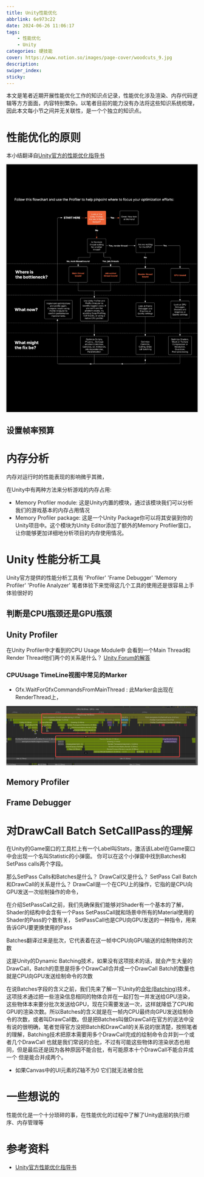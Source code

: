 ```yaml
---
title: Unity性能优化
abbrlink: 6e973c22
date: 2024-06-26 11:06:17
tags: 
    - 性能优化
    - Unity
categories: 硬技能
cover: https://www.notion.so/images/page-cover/woodcuts_9.jpg
description:
swiper_index:
sticky:
---
```


本文是笔者近期开展性能优化工作的知识点记录，性能优化涉及渲染、内存代码逻辑等方方面面，内容特别繁杂。以笔者目前的能力没有办法将这些知识系统梳理，因此本文每小节之间并无关联性，是一个个独立的知识点。

# 性能优化的原则

本小结翻译自[Unity官方的性能优化指导书](https://unity.com/cn/resources/ultimate-guide-to-profiling-unity-games)

![](Unity性能优化/Ultimate_Guide_to_Profiling_Unity_Games-19.jpg)

## 设置帧率预算


# 内存分析

内存对运行时的性能表现的影响微乎其微，

在Unity中有两种方法来分析游戏的内存占用:

- Memory Profiler module: 这是Unity内置的模块，通过该模块我们可以分析我们的游戏基本的内存占用情况
- Memory Profiler package: 这是一个Unity Package你可以将其安装到你的Unity项目中。这个模块为Unity Editor添加了额外的Memory Profiler窗口，让你能够更加详细地分析项目的内存使用情况。

# Unity 性能分析工具

Unity官方提供的性能分析工具有 'Profiler' 'Frame Debugger' 'Memory Profiler' 'Profile Analyzer'
笔者体验下来觉得这几个工具的使用还是很容易上手体验很好的

## 判断是CPU瓶颈还是GPU瓶颈

## Unity Profiler

在Unity Profiler中才看到的CPU Usage Module中 会看到一个Main Thread和Render Thread他们两个的关系是什么？
[Unity Forum的解答](https://forum.unity.com/threads/what-exactly-is-happening-in-the-renderthread.1011172/)

### CPUUsage TimeLine视图中常见的Marker

- Gfx.WaitForGfxCommandsFromMainThread : 此Marker会出现在RenderThread上，

![](Unity性能优化/image.png)

## Memory Profiler

## Frame Debugger

# 对DrawCall Batch SetCallPass的理解

在Unity的Game窗口的工具栏上有一个Label叫Stats，激活该Label在Game窗口中会出现一个名叫Statistic的小弹窗。
你可以在这个小弹窗中找到Batches和SetPass calls两个字段。

那么SetPass Calls和Batches是什么？
DrawCall又是什么？
SetPass Call Batch和DrawCall的关系是什么？
DrawCall是一个在CPU上的操作，它指的是CPU向GPU发送一次绘制操作的命令，

在介绍SetPassCall之前，我们先确保我们能够对Shader有一个基本的了解，Shader的结构中会含有一个Pass
SetPassCall就和场景中所有的Material使用的Shader的Pass的个数有关， SetPassCall也是CPU向GPU发送的一种指令，用来告诉GPU要更换使用的Pass

Batches翻译过来是批次，它代表着在这一帧中CPU向GPU输送的绘制物体的次数

这是Unity的Dynamic Batching技术，如果没有这项技术的话，就会产生大量的DrawCall，Batch的意思是将多个DrawCall合并成一个DrawCall Batch的数量也就是CPU向GPU发送绘制命令的次数

在说Batches字段的含义之前，我们先来了解一下Unity的[合批(Batching)](https://docs.unity3d.com/Manual/DrawCallBatching.html)技术，这项技术通过把一些渲染信息相同的物体合并在一起打包一并发送给GPU渲染，这些物体本来要分批次发送给GPU，现在只需要发送一次，这样就降低了CPU和GPU的渲染次数。所以Batches的含义就是在一帧内CPU最终向GPU发送绘制命令的次数，或者叫DrawCall数。但是把Batches叫做DrawCall在官方的说法中没有说的很明确，笔者觉得官方没把Batch和DrawCall的关系说的很清楚，按照笔者的理解，Batching技术把原本需要用多个DrawCall完成的绘制命令合并到一个或者几个DrawCall 也就是我们常说的合批，不过有可能这些物体的渲染状态也相同，但是最后还是因为各种原因不能合批，有可能原本十个DrawCall不能合并成一个 但是能合并成两个。


- 如果Canvas中的UI元素的Z轴不为0 它们就无法被合批

# 一些想说的

性能优化是一个十分琐碎的事，在性能优化的过程中了解了Unity底层的执行顺序、内存管理等

# 参考资料

- [Unity官方性能优化指导书](https://unity.com/cn/resources/ultimate-guide-to-profiling-unity-games)



